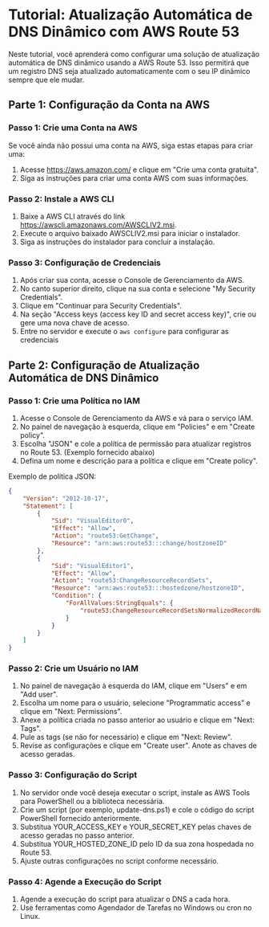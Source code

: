 
# Tutorial: Atualização Automática de DNS Dinâmico com AWS Route 53
Neste tutorial, você aprenderá como configurar uma solução de atualização automática de DNS dinâmico usando a AWS Route 53. Isso permitirá que um registro DNS seja atualizado automaticamente com o seu IP dinâmico sempre que ele mudar.

## Parte 1: Configuração da Conta na AWS
### Passo 1: Crie uma Conta na AWS
Se você ainda não possui uma conta na AWS, siga estas etapas para criar uma:

1. Acesse https://aws.amazon.com/ e clique em "Crie uma conta gratuita".
2. Siga as instruções para criar uma conta AWS com suas informações.

### Passo 2: Instale a AWS CLI
1. Baixe a AWS CLI através do link https://awscli.amazonaws.com/AWSCLIV2.msi.
2. Execute o arquivo baixado AWSCLIV2.msi para iniciar o instalador.
3. Siga as instruções do instalador para concluir a instalação.

### Passo 3: Configuração de Credenciais
1. Após criar sua conta, acesse o Console de Gerenciamento da AWS.
2. No canto superior direito, clique na sua conta e selecione "My Security Credentials".
3. Clique em "Continuar para Security Credentials".
4. Na seção "Access keys (access key ID and secret access key)", crie ou gere uma nova chave de acesso.
5. Entre no servidor e execute o  `aws configure` para configurar as credenciais

## Parte 2: Configuração de Atualização Automática de DNS Dinâmico
### Passo 1: Crie uma Política no IAM
1. Acesse o Console de Gerenciamento da AWS e vá para o serviço IAM.
2. No painel de navegação à esquerda, clique em "Policies" e em "Create policy".
3. Escolha "JSON" e cole a política de permissão para atualizar registros no Route 53. (Exemplo fornecido abaixo)
4. Defina um nome e descrição para a política e clique em "Create policy".
   
Exemplo de política JSON:
```json
{
    "Version": "2012-10-17",
    "Statement": [
        {
            "Sid": "VisualEditor0",
            "Effect": "Allow",
            "Action": "route53:GetChange",
            "Resource": "arn:aws:route53:::change/hostzoneID"
        },
        {
            "Sid": "VisualEditor1",
            "Effect": "Allow",
            "Action": "route53:ChangeResourceRecordSets",
            "Resource": "arn:aws:route53:::hostedzone/hostzoneID",
            "Condition": {
                "ForAllValues:StringEquals": {
                    "route53:ChangeResourceRecordSetsNormalizedRecordNames": "domain.com.br"
                }
            }
        }
    ]
}
```
### Passo 2: Crie um Usuário no IAM
1. No painel de navegação à esquerda do IAM, clique em "Users" e em "Add user".
2. Escolha um nome para o usuário, selecione "Programmatic access" e clique em "Next: Permissions".
3. Anexe a política criada no passo anterior ao usuário e clique em "Next: Tags".
4. Pule as tags (se não for necessário) e clique em "Next: Review".
5. Revise as configurações e clique em "Create user". Anote as chaves de acesso geradas.
### Passo 3: Configuração do Script
1. No servidor onde você deseja executar o script, instale as AWS Tools para PowerShell ou a biblioteca necessária.
2. Crie um script (por exemplo, update-dns.ps1) e cole o código do script PowerShell fornecido anteriormente.
3. Substitua YOUR_ACCESS_KEY e YOUR_SECRET_KEY pelas chaves de acesso geradas no passo anterior.
4. Substitua YOUR_HOSTED_ZONE_ID pelo ID da sua zona hospedada no Route 53.
5. Ajuste outras configurações no script conforme necessário.
### Passo 4: Agende a Execução do Script
1. Agende a execução do script para atualizar o DNS a cada hora.
2. Use ferramentas como Agendador de Tarefas no Windows ou cron no Linux.
